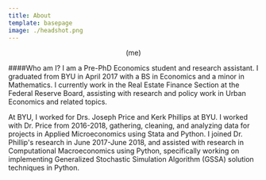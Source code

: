 ```yaml
---
title: About
template: basepage
image: ./headshot.png
---
```

<p style="text-align: center;">(me)</p>

####Who am I?
I am a Pre-PhD Economics student and research assistant. I graduated from BYU in April 2017 with a BS in Economics and a minor in Mathematics. I currently work in the Real Estate Finance Section at the Federal Reserve Board, assisting with research and policy work in Urban Economics and related topics.

At BYU, I worked for Drs. Joseph Price and Kerk Phillips at BYU. I worked with Dr. Price from 2016-2018, gathering, cleaning, and analyzing data for projects in Applied Microeconomics using Stata and Python. I joined Dr. Phillip's research in June 2017-June 2018, and assisted with research in Computational Macroeconomics using Python, specifically working on implementing Generalized Stochastic Simulation Algorithm (GSSA) solution techniques in Python.